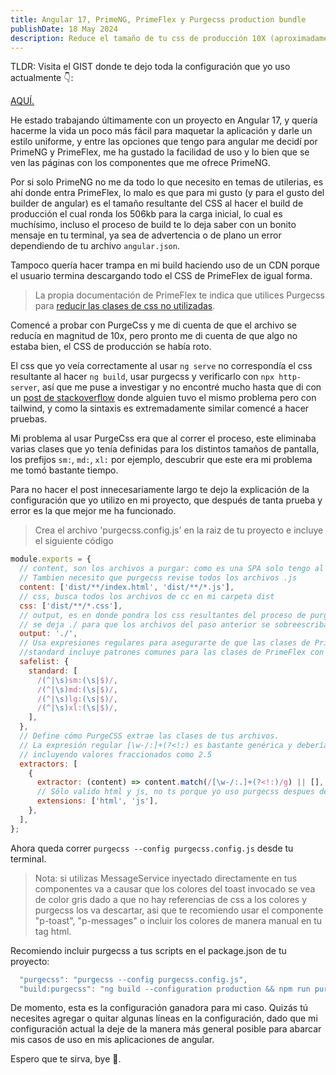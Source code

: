 ```yaml
---
title: Angular 17, PrimeNG, PrimeFlex y Purgecss production bundle
publishDate: 18 May 2024
description: Reduce el tamaño de tu css de producción 10X (aproximadamente).
---
```


TLDR: Visita el GIST donde te dejo toda la configuración que yo uso actualmente 👇:

[AQUÍ.](https://gist.github.com/JonathanRangelB/c0865e8ed9d76a644884c6b3685a7f9e)

He estado trabajando últimamente con un proyecto en Angular 17, y quería hacerme la vida un poco más fácil para maquetar la aplicación y darle un estilo uniforme, y entre las opciones que tengo para angular me decidí por PrimeNG y PrimeFlex, me ha gustado la facilidad de uso y lo bien que se ven las páginas con los componentes que me ofrece PrimeNG.

Por si solo PrimeNG no me da todo lo que necesito en temas de utilerias, es ahí donde entra PrimeFlex, lo malo es que para mi gusto (y para el gusto del builder de angular) es el tamaño resultante del CSS al hacer el build de producción el cual ronda los 506kb para la carga inicial, lo cual es muchísimo, incluso el proceso de build te lo deja saber con un bonito mensaje en tu terminal, ya sea de advertencia o de plano un error dependiendo de tu archivo `angular.json`.

Tampoco quería hacer trampa en mi build haciendo uso de un CDN porque el usuario termina descargando todo el CSS de PrimeFlex de igual forma.

> La propia documentación de PrimeFlex te indica que utilices Purgecss para [reducir las clases de css no utilizadas](https://primeflex.org/installation#productionsize).

Comencé a probar con PurgeCss y me di cuenta de que el archivo se reducía en magnitud de 10x, pero pronto me di cuenta de que algo no estaba bien, el CSS de producción se había roto.

El css que yo veía correctamente al usar `ng serve` no correspondía el css resultante al hacer `ng build`, usar purgecss y verificarlo con `npx http-server`, así que me puse a investigar y no encontré mucho hasta que di con un [post de stackoverflow](https://stackoverflow.com/questions/65554596/purgecss-and-tailwind-css-how-to-preserve-responsive-classes-using-the-command) donde alguien tuvo el mismo problema pero con tailwind, y como la sintaxis es extremadamente similar comencé a hacer pruebas.

Mi problema al usar PurgeCss era que al correr el proceso, este eliminaba varias clases que yo tenía definidas para los distintos tamaños de pantalla, los prefijos `sm:`, `md:`, `xl:` por ejemplo, descubrir que este era mi problema me tomó bastante tiempo.

Para no hacer el post innecesariamente largo te dejo la explicación de la configuración que yo utilizo en mi proyecto, que después de tanta prueba y error es la que mejor me ha funcionado.

> Crea el archivo 'purgecss.config.js' en la raiz de tu proyecto e incluye el siguiente código

```js
module.exports = {
  // content, son los archivos a purgar: como es una SPA solo tengo al index.html.
  // Tambien necesito que purgecss revise todos los archivos .js
  content: ['dist/**/index.html', 'dist/**/*.js'],
  // css, busca todos los archivos de cc en mi carpeta dist
  css: ['dist/**/*.css'],
  // output, es en donde pondra los css resultantes del proceso de purgecss,
  // se deja ./ para que los archivos del paso anterior se sobreescriban y quede la misma estructura
  output: './',
  // Usa expresiones regulares para asegurarte de que las clases de PrimeFlex no se eliminen.
  //standard incluye patrones comunes para las clases de PrimeFlex con diferentes prefijos de tamaño de pantalla.
  safelist: {
    standard: [
      /(^|\s)sm:(\s|$)/,
      /(^|\s)md:(\s|$)/,
      /(^|\s)lg:(\s|$)/,
      /(^|\s)xl:(\s|$)/,
    ],
  },
  // Define cómo PurgeCSS extrae las clases de tus archivos.
  // La expresión regular [\w-/:]+(?<!:) es bastante genérica y debería cubrir la mayoría de las clases de PrimeFlex.
  // incluyendo valores fraccionados como 2.5
  extractors: [
    {
      extractor: (content) => content.match(/[\w-/:.]+(?<!:)/g) || [],
      // Sólo valido html y js, no ts porque yo uso purgecss despues de usar ng build
      extensions: ['html', 'js'],
    },
  ],
};
```

Ahora queda correr `purgecss --config purgecss.config.js` desde tu terminal.

> Nota: si utilizas MessageService inyectado directamente en tus componentes va a causar que los colores del toast invocado se vea de color gris dado a que no hay referencias de css a los colores y purgecss los va descartar, asi que te recomiendo usar el componente "p-toast", "p-messages" o incluir los colores de manera manual en tu tag html.

Recomiendo incluir purgecss a tus scripts en el package.json de tu proyecto:

```js
  "purgecss": "purgecss --config purgecss.config.js",
  "build:purgecss": "ng build --configuration production && npm run purgecss",
```

De momento, esta es la configuración ganadora para mi caso. Quizás tú necesites agregar o quitar algunas líneas en la configuración, dado que mi configuración actual la deje de la manera más general posible para abarcar mis casos de uso en mis aplicaciones de angular.

Espero que te sirva, bye 👋.
